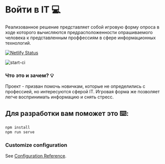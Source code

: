 # Войти в IT :computer:

Реализованное решение представляет собой игровую форму опроса в ходе которого вычисляются предрасположенности опрашиваемого человека к представленным проффессиям в сфере информационных технологий.

[![Netlify Status](https://api.netlify.com/api/v1/badges/780d85bf-d626-4e5b-97a4-f33f8eafdad4/deploy-status)](https://app.netlify.com/sites/start-center-invest/deploys)

![start-ci](https://user-images.githubusercontent.com/48692866/191681661-8267d3ec-ed35-4603-94ee-2611505b461e.gif)

###  Что это и зачем? :bulb:

Проект - призван помочь новичкам, которые не определились с профессией, но интересуются сферой IT. Игровая форма же позволяет легче воспринимать информацию и снять стресс.


## Для разработки вам поможет это :keyboard:: 
```bash
npm install
npm run serve
```

### Customize configuration
See [Configuration Reference](https://cli.vuejs.org/config/).
